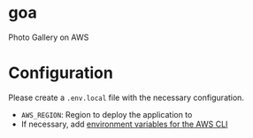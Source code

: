 # goa

Photo Gallery on AWS

# Configuration

Please create a `.env.local` file with the necessary configuration.

- `AWS_REGION`: Region to deploy the application to
- If necessary, add [environment variables for the AWS CLI](https://docs.aws.amazon.com/cli/latest/userguide/cli-environment.html)

